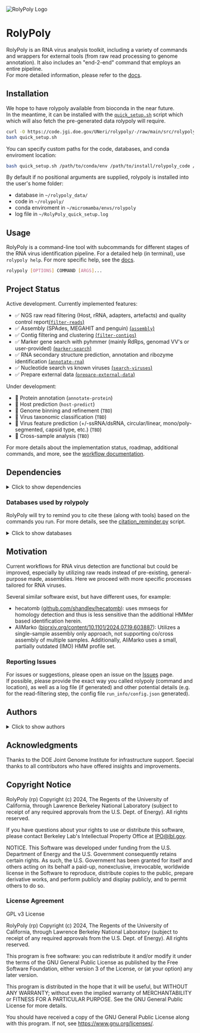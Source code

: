 ![RolyPoly Logo](https://code.jgi.doe.gov/UNeri/rolypoly/-/raw/main/docs/rolypoly_logo.png?ref_type=heads)

# RolyPoly

RolyPoly is an RNA virus analysis toolkit, including a variety of commands and wrappers for external tools (from raw read processing to genome annotation). It also includes an "end-2-end" command that employs an entire pipeline.   
For more detailed information, please refer to the [docs](https://pages.jgi.doe.gov/uneri/rolypoly/).

## Installation
We hope to have rolypoly available from bioconda in the near future.  
In the meantime, it can be installed with the [`quick_setup.sh`](https://code.jgi.doe.gov/UNeri/rolypoly/-/raw/main/src/rolypoly/utils/setup/quick_setup.sh) script which which will also fetch the pre-generated data rolypoly will require.

```bash
curl -O https://code.jgi.doe.gov/UNeri/rolypoly/-/raw/main/src/rolypoly/utils/setup/quick_setup.sh && \
bash quick_setup.sh 
```

You can specify custom paths for the code, databases, and conda enviroment location:
```bash
bash quick_setup.sh /path/to/conda/env /path/to/install/rolypoly_code /path/to/store/databases /path/to/logfile
```
By default if no positional arguments are supplied, rolypoly is installed into the user's home folder: 
- database in `~/rolypoly_data/`
- code in `~/rolypoly/ `
- conda enviroment in `~/micromamba/envs/rolypoly`
- log file in `~/RolyPoly_quick_setup.log` 

## Usage
RolyPoly is a command-line tool with subcommands for different stages of the RNA virus identification pipeline. For a detailed help (in terminal), use `rolypoly help`. For more specific help, see the [docs](./https://pages.jgi.doe.gov/uneri/rolypoly/commands/index.md).

```bash
rolypoly [OPTIONS] COMMAND [ARGS]...
 ```

## Project Status
Active development. Currently implemented features:
- ✅ NGS raw read filtering (Host, rRNA, adapters, artefacts) and quality control report[(`filter-reads`)](https://pages.jgi.doe.gov/uneri/rolypoly/commands/read_processing)
- ✅ Assembly (SPAdes, MEGAHIT and penguin) [(`assembly`)](https://pages.jgi.doe.gov/uneri/rolypoly/commands/assembly)
- ✅ Contig filtering and clustering [(`filter-contigs`)](https://pages.jgi.doe.gov/uneri/rolypoly/commands/filter_assembly)
- ✅ Marker gene search with pyhmmer (mainly RdRps, genomad VV's or user-provided) [(`marker-search`)](https://pages.jgi.doe.gov/uneri/rolypoly/commands/marker_search)
- ✅ RNA secondary structure prediction, annotation and ribozyme identification [(`annotate-rna`)](https://pages.jgi.doe.gov/uneri/rolypoly/commands/annotate_rna)
- ✅ Nucleotide search vs known viruses [(`search-viruses`)](https://pages.jgi.doe.gov/uneri/rolypoly/commands/search_viruses)
- ✅ Prepare external data [(`prepare-external-data`)](https://pages.jgi.doe.gov/uneri/rolypoly/commands/prepare_external_data)  

Under development:
- 🚧 Protein annotation (`annotate-protein`)
- 🚧 Host prediction (`host-predict`)
- 🚧 Genome binning and refinement (`TBD`)
- 🚧 Virus taxonomic classification (`TBD`)
- 🚧 Virus feature prediction (+/-ssRNA/dsRNA, circular/linear, mono/poly-segmented, capsid type, etc.) (`TBD`)
- 🚧 Cross-sample analysis (`TBD`)

For more details about the implementation status, roadmap, additional commands, and more, see the [workflow documentation](https://pages.jgi.doe.gov/uneri/rolypoly/workflow).

## Dependencies
<details><summary>Click to show dependencies</summary>  

Non-Python  
- [SPAdes](https://github.com/ablab/spades).
- [seqkit](https://github.com/shenwei356/seqkit)
- [datasets](https://www.ncbi.nlm.nih.gov/datasets/docs/v2/download-and-install/)
- [bbmap](https://sourceforge.net/projects/bbmap/) - via [bbmapy](https://github.com/urineri/bbmapy)
- [megahit](https://github.com/voutcn/megahit)
- [mmseqs2](https://github.com/soedinglab/MMseqs2)
- [plass and penguin](https://github.com/soedinglab/plass)
- [diamond](https://github.com/bbuchfink/diamond)
- [pigz](https://github.com/madler/pigz)
- [prodigal/gv](https://github.com/hyattpd/Prodigal) - via pyrodigal-gv
- [linearfold](https://github.com/LinearFold/LinearFold)
- [HMMER](https://github.com/EddyRivasLab/hmmer) - via pyhmmer
- [needletail](https://github.com/onecodex/needletail)
- [infernal](https://github.com/EddyRivasLab/infernal)
- [aragorn](http://130.235.244.92/ARAGORN/)
- [tRNAscan-SE](http://lowelab.ucsc.edu/tRNAscan-SE/)
- [bowtie1](https://github.com/BenLangmead/bowtie)
- [falco](https://github.com/smithlabcode/falco/)

### Python Libraries
* [polars](https://pola.rs/)
* [numpy](https://numpy.org/)
* [rich_click](https://pypi.org/project/rich-click/)
* [rich](https://github.com/Textualize/rich)
* [pyhmmer](https://github.com/althonos/pyhmmer)
* [pyrodigal-gv](https://github.com/althonos/pyrodigal-gv)
* [multiprocess](https://github.com/uqfoundation/multiprocess)
* [requests](https://requests.readthedocs.io)
* [pgzip](https://github.com/pgzip/pgzip)
* [pyfastx](https://github.com/lmdu/pyfastx)
* [psutil](https://pypi.org/project/psutil/)
* [bbmapy](https://github.com/urineri/bbmapy)
* [pymsaviz](https://github.com/aziele/pymsaviz)
* [viennarna](https://github.com/ViennaRNA/ViennaRNA)
* [pyranges](https://github.com/biocore-ntnu/pyranges)
* [intervaltree](https://github.com/chaimleib/intervaltree)
* [genomicranges](https://github.com/CoreyMSchafer/genomicranges)
* [lightmotif](https://github.com/dincarnato/LightMotif)
* [mappy](https://github.com/lh3/minimap2/tree/master/python)

</details>

### Databases used by rolypoly  
RolyPoly will try to remind you to cite these (along with tools) based on the commands you run. For more details, see the [citation_reminder.py](./src/rolypoly/utils/citation_reminder.py) script.

<details><summary>Click to show databases</summary>

* [NCBI RefSeq rRNAs](https://doi.org/10.1093%2Fnar%2Fgkv1189) - Reference RNA sequences from NCBI RefSeq
* [NCBI RefSeq viruses](https://doi.org/10.1093%2Fnar%2Fgkv1189) - Reference viral sequences from NCBI RefSeq
* [PFAM_A_37](https://doi.org/10.1093/nar/gkaa913) - RdRp and RT profiles from Pfam-A version 37
* [RVMT](https://doi.org/10.1016/j.cell.2022.08.023) - RNA Virus Meta-Transcriptomes database
* [SILVA_138](https://doi.org/10.1093/nar/gks1219) - High-quality ribosomal RNA database
* [NeoRdRp_v2.1](https://doi.org/10.1264/jsme2.ME22001) - Collection of RdRp profiles
* [RdRp-Scan](https://doi.org/10.1093/ve/veac082) - RdRp profile database incorporating PALMdb
* [TSA_2018](https://doi.org/10.1093/molbev/msad060) - RNA virus profiles from transcriptome assemblies
* [Rfam](https://doi.org/10.1093/nar/gkaa1047) - Database of RNA families (structural/catalytic/both)

</details>

## Motivation
Current workflows for RNA virus detection are functional but could be improved, especially by utilizing raw reads instead of pre-existing, general-purpose made, assemblies. Here we proceed with more specific processes tailored for RNA viruses.

Several similar software exist, but have different uses, for example:  
- hecatomb ([github.com/shandley/hecatomb](https://github.com/shandley/hecatomb)): uses mmseqs for homology detection and thus is less sensitive than the additional HMMer based identification herein.
- AliMarko ([biorxiv.org/content/10.1101/2024.07.19.603887](https://biorxiv.org/content/10.1101/2024.07.19.603887)): Utilizes a single-sample assembly only approach, not supporting co/cross assembly of multiple samples. Additionally, AliMarko uses a small, partially outdated (IMO) HMM profile set.

### Reporting Issues
For issues or suggestions, please open an issue on the [Issues](https://code.jgi.doe.gov/UNeri/rolypoly/-/issues) page.  
If possible, please provide the exact way you called rolypoly (command and location), as well as a log file (if generated) and other potential details (e.g. for the read-filtering step, the config file  `run_info/config.json` generated).

## Authors
<details><summary>Click to show authors</summary>

- Uri Neri
- Brian Bushnell
- Simon Roux
- Antônio Pedro Camargo
- Andrei Stecca Steindorff
- Clement Coclet
- David Parker
</details>

## Acknowledgments
Thanks to the DOE Joint Genome Institute for infrastructure support. Special thanks to all contributors who have offered insights and improvements.

## Copyright Notice  

RolyPoly (rp) Copyright (c) 2024, The Regents of the University of
California, through Lawrence Berkeley National Laboratory (subject
to receipt of any required approvals from the U.S. Dept. of Energy). 
All rights reserved.

If you have questions about your rights to use or distribute this software,
please contact Berkeley Lab's Intellectual Property Office at
IPO@lbl.gov.

NOTICE.  This Software was developed under funding from the U.S. Department
of Energy and the U.S. Government consequently retains certain rights.  As
such, the U.S. Government has been granted for itself and others acting on
its behalf a paid-up, nonexclusive, irrevocable, worldwide license in the
Software to reproduce, distribute copies to the public, prepare derivative 
works, and perform publicly and display publicly, and to permit others to do so.

### License Agreement 

GPL v3 License

RolyPoly (rp) Copyright (c) 2024, The Regents of the University of
California, through Lawrence Berkeley National Laboratory (subject
to receipt of any required approvals from the U.S. Dept. of Energy). 
All rights reserved.

This program is free software: you can redistribute it and/or modify
it under the terms of the GNU General Public License as published by
the Free Software Foundation, either version 3 of the License, or
(at your option) any later version.

This program is distributed in the hope that it will be useful,
but WITHOUT ANY WARRANTY; without even the implied warranty of
MERCHANTABILITY or FITNESS FOR A PARTICULAR PURPOSE.  See the
GNU General Public License for more details.

You should have received a copy of the GNU General Public License
along with this program.  If not, see <https://www.gnu.org/licenses/>.

